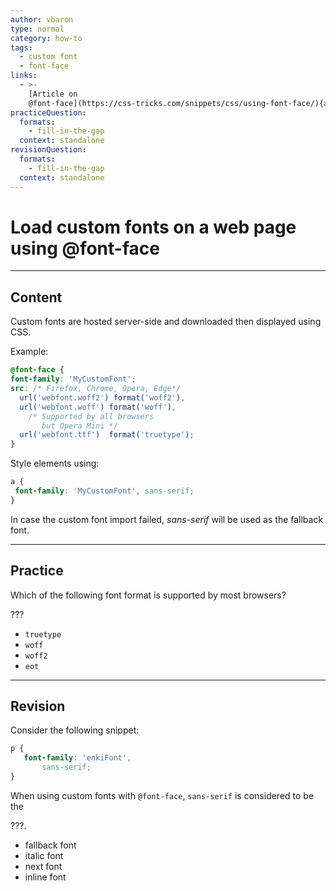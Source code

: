 ```yaml
---
author: vbaron
type: normal
category: how-to
tags:
  - custom font
  - font-face
links:
  - >-
    [Article on
    @font-face](https://css-tricks.com/snippets/css/using-font-face/){article}
practiceQuestion:
  formats:
    - fill-in-the-gap
  context: standalone
revisionQuestion:
  formats:
    - fill-in-the-gap
  context: standalone
---
```


# Load custom fonts on a web page using @font-face


---

## Content

Custom fonts are hosted server-side and downloaded then displayed using CSS.

Example:

```css
@font-face {
font-family: 'MyCustomFont';
src: /* Firefox, Chrome, Opera, Edge*/
  url('webfont.woff2') format('woff2'),
  url('webfont.woff') format('woff'),
    /* Supported by all browsers
       but Opera Mini */
  url('webfont.ttf')  format('truetype');
}
```

Style elements using:

```css
a {
 font-family: 'MyCustomFont', sans-serif;
}
```

In case the custom font import failed, *sans-serif* will be used as the fallback font.


---

## Practice

Which of the following font format is supported by most browsers?

???

- `truetype`
- `woff`
- `woff2`
- `eot`


---

## Revision

Consider the following snippet:

```css
p {
   font-family: 'enkiFont',
       sans-serif;
}
```

When using custom fonts with `@font-face`, `sans-serif` is considered to be the

???.

- fallback font
- italic font
- next font
- inline font
